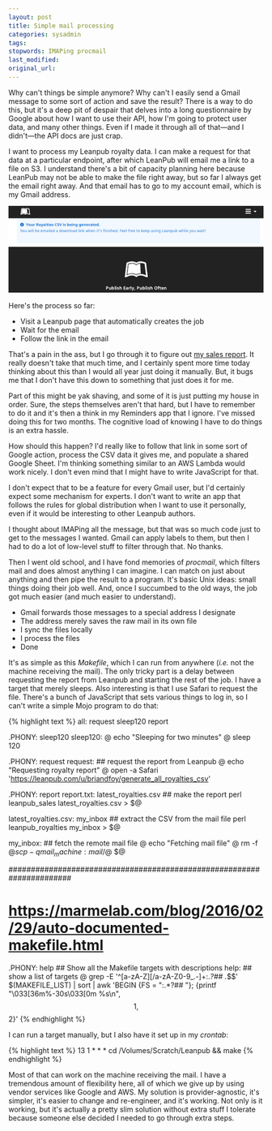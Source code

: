 ```yaml
---
layout: post
title: Simple mail processing
categories: sysadmin
tags:
stopwords: IMAPing procmail
last_modified:
original_url:
---
```


Why can't things be simple anymore? Why can't I easily send a Gmail message to some sort of action and save the result? There is a way to do this, but it's a deep pit of despair that delves into a long questionnaire by Google about how I want to use their API, how I'm going to protect user data, and many other things. Even if I made it through all of that—and I didn't—the API docs are just crap.

I want to process my Leanpub royalty data. I can make a request for that data at a particular endpoint, after which LeanPub will email me a link to a file on S3. I understand there's a bit of capacity planning here because LeanPub may not be able to make the file right away, but so far I always get the email right away. And that email has to go to my account email, which is my Gmail address.

![](/images/leanpub/wait_for_mail.png)

Here's the process so far:

* Visit a Leanpub page that automatically creates the job
* Wait for the email
* Follow the link in the email

That's a pain in the ass, but I go through it to figure out [my sales report](/leanpub-monthly-sales/). It really doesn't take that much time, and I certainly spent more time today thinking about this than I would all year just doing it manually. But, it bugs me that I don't have this down to something that just does it for me.

Part of this might be yak shaving, and some of it is just putting my house in order. Sure, the steps themselves aren't that hard, but I have to remember to do it and it's then a think in my Reminders app that I ignore. I've missed doing this for two months. The cognitive load of knowing I have to do things is an extra hassle.

How should this happen? I'd really like to follow that link in some sort of Google action, process the CSV data it gives me, and populate a shared Google Sheet. I'm thinking something similar to an AWS Lambda would work nicely. I don't even mind that I might have to write JavaScript for that.

I don't expect that to be a feature for every Gmail user, but I'd certainly expect some mechanism for experts. I don't want to write an app that follows the rules for global distribution when I want to use it personally, even if it would be interesting to other Leanpub authors.

I thought about IMAPing all the message, but that was so much code just to get to the messages I wanted. Gmail can apply labels to them, but then I had to do a lot of low-level stuff to filter through that. No thanks.

Then I went old school, and I have fond memories of *procmail*, which filters mail and does almost anything I can imagine. I can match on just about anything and then pipe the result to a program. It's basic Unix ideas: small things doing their job well. And, once I succumbed to the old ways, the job got much easier (and much easier to understand).

* Gmail forwards those messages to a special address I designate
* The address merely saves the raw mail in its own file
* I sync the files locally
* I process the files
* Done

It's as simple as this *Makefile*, which I can run from anywhere (*i.e.* not the machine receiving the mail). The only tricky part is a delay between requesting the report from Leanpub and starting the rest of the job. I have a target that merely sleeps. Also interesting is that I use Safari to request the file. There's a bunch of JavaScript that sets various things to log in, so I can't write a simple Mojo program to do that:

{% highlight text %}
all: request sleep120 report

.PHONY: sleep120
sleep120:
	@ echo "Sleeping for two minutes"
	@ sleep 120

.PHONY: request
request:    ## request the report from Leanpub
	@ echo "Requesting royalty report"
	@ open -a Safari 'https://leanpub.com/u/briandfoy/generate_all_royalties_csv'

.PHONY: report
report.txt: latest_royalties.csv   ## make the report
	perl leanpub_sales latest_royalties.csv > $@

latest_royalties.csv: my_inbox  ## extract the CSV from the mail file
	perl leanpub_royalties my_inbox > $@

my_inbox: ## fetch the remote mail file
	@ echo "Fetching mail file"
	@ rm -f $@
	scp -q mail_machine:mail/$@ $@

######################################################################
# https://marmelab.com/blog/2016/02/29/auto-documented-makefile.html
.PHONY: help ## Show all the Makefile targets with descriptions
help: ## show a list of targets
	@ grep -E '^[a-zA-Z][/a-zA-Z0-9_.-]+:.*?## .*$$' $(MAKEFILE_LIST) | sort | awk 'BEGIN {FS = ":.*?## "}; {printf "\033[36m%-30s\033[0m %s\n", $$1, $$2}'
{% endhighlight %}

I can run a target manually, but I also have it set up in my *crontab*:

{% highlight text %}
13 1 * * * cd /Volumes/Scratch/Leanpub && make
{% endhighlight %}

Most of that can work on the machine receiving the mail. I have a tremendous amount of flexibility here, all of which we give up by using vendor services like Google and AWS. My solution is provider-agnostic, it's simpler, it's easier to change and re-engineer, and it's working. Not only is it working, but it's actually a pretty slim solution without extra stuff I tolerate because someone else decided I needed to go through extra steps.
